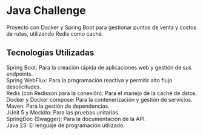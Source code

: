 # Java Challenge

Proyecto con Docker y Spring Boot para gestionar puntos de venta y costos de rutas, utilizando Redis como caché.

## Tecnologías Utilizadas

Spring Boot: Para la creación rápida de aplicaciones web y gestión de sus endpoints.  
Spring WebFlux: Para la programación reactiva y permitir alto flujo desolicitudes.  
Redis (con Redisson para la conexión): Para el manejo de la caché de datos.  
Docker y Docker compose: Para la contenerización y gestión de servicios.  
Maven: Para la gestión de dependencias.  
JUnit 5 y Mockito: Para las pruebas unitarias.  
SpringDoc (Swagger): Para la documentación de la API.  
Java 23: El lenguaje de programación utilizado.